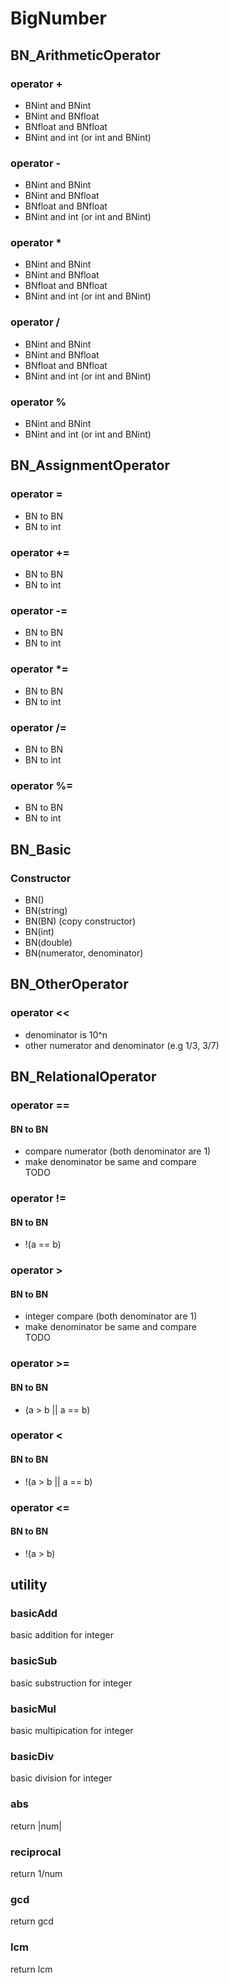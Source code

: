 # BigNumber
## BN_ArithmeticOperator
### operator +
- BNint and BNint
- BNint and BNfloat
- BNfloat and BNfloat
- BNint and int (or int and BNint)

### operator -
- BNint and BNint
- BNint and BNfloat
- BNfloat and BNfloat
- BNint and int (or int and BNint)

### operator *
- BNint and BNint
- BNint and BNfloat
- BNfloat and BNfloat
- BNint and int (or int and BNint)

### operator /
- BNint and BNint
- BNint and BNfloat
- BNfloat and BNfloat
- BNint and int (or int and BNint)

### operator %
- BNint and BNint
- BNint and int (or int and BNint)


## BN_AssignmentOperator
### operator =
- BN to BN
- BN to int
### operator +=
- BN to BN
- BN to int
### operator -=
- BN to BN
- BN to int
### operator *=
- BN to BN
- BN to int
### operator /=
- BN to BN
- BN to int
### operator %=
- BN to BN
- BN to int


## BN_Basic
### Constructor
- BN()
- BN(string)
- BN(BN) (copy constructor)
- BN(int)
- BN(double)
- BN(numerator, denominator)


## BN_OtherOperator
### operator <<
- denominator is 10^n
- other numerator and denominator (e.g 1/3, 3/7)


## BN_RelationalOperator
### operator ==
#### BN to BN
- compare numerator (both denominator are 1) 
- make denominator be same and compare  
TODO

### operator !=
#### BN to BN
- !(a == b)

### operator >
#### BN to BN
- integer compare (both denominator are 1)
- make denominator be same and compare  
TODO

### operator >=
#### BN to BN
- (a > b || a == b)

### operator <
#### BN to BN
- !(a > b || a == b)

### operator <=
#### BN to BN
- !(a > b)


## utility
### basicAdd
basic addition for integer
### basicSub
basic substruction for integer
### basicMul
basic multipication for integer
### basicDiv
basic division for integer

### abs
return |num|
### reciprocal
return 1/num
### gcd
return gcd
### lcm
return lcm

